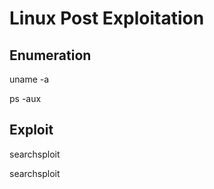 # Linux Post Exploitation


## Enumeration

   uname -a
   
   ps -aux 
   
   
   
## Exploit

   searchsploit <linux kernel version>
   
   searchsploit <linux version>
   
   
